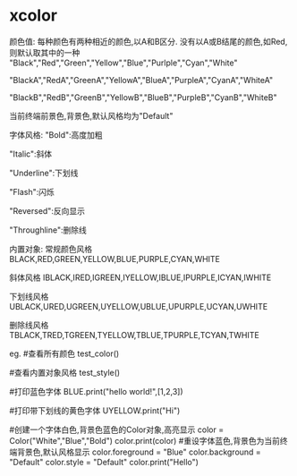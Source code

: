 # xcolor

颜色值:
每种颜色有两种相近的颜色,以A和B区分.
没有以A或B结尾的颜色,如Red,则默认取其中的一种
"Black","Red","Green","Yellow","Blue","Purlple","Cyan","White"

"BlackA","RedA","GreenA","YellowA","BlueA","PurpleA","CyanA","WhiteA"

"BlackB","RedB","GreenB","YellowB","BlueB","PurpleB","CyanB","WhiteB"


当前终端前景色,背景色,默认风格均为"Default"


字体风格:
"Bold":高度加粗

"Italic":斜体

"Underline":下划线

"Flash":闪烁

"Reversed":反向显示

"Throughline":删除线



内置对象:
常规颜色风格
BLACK,RED,GREEN,YELLOW,BLUE,PURPLE,CYAN,WHITE

斜体风格
IBLACK,IRED,IGREEN,IYELLOW,IBLUE,IPURPLE,ICYAN,IWHITE

下划线风格
UBLACK,URED,UGREEN,UYELLOW,UBLUE,UPURPLE,UCYAN,UWHITE

删除线风格
TBLACK,TRED,TGREEN,TYELLOW,TBLUE,TPURPLE,TCYAN,TWHITE



eg.
#查看所有颜色
test_color()

#查看内置对象风格
test_style()

#打印蓝色字体
BLUE.print("hello world!",[1,2,3])

#打印带下划线的黄色字体
UYELLOW.print("Hi")

#创建一个字体白色,背景色蓝色的Color对象,高亮显示
color = Color("White","Blue","Bold")
color.print(color)
#重设字体蓝色,背景色为当前终端背景色,默认风格显示
color.foreground = "Blue"
color.background = "Default"
color.style = "Default"
color.print("Hello")
